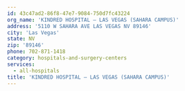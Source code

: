 ```yaml
---
id: 43c47ad2-86f8-47e7-9084-750d7fc43224
org_name: 'KINDRED HOSPITAL – LAS VEGAS (SAHARA CAMPUS)'
address: '5110 W SAHARA AVE LAS VEGAS NV 89146'
city: 'Las Vegas'
state: NV
zip: '89146'
phone: 702-871-1418
category: hospitals-and-surgery-centers
services:
  - all-hospitals
title: 'KINDRED HOSPITAL – LAS VEGAS (SAHARA CAMPUS)'
---
```

